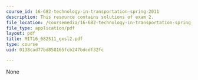 ```yaml
---
course_id: 16-682-technology-in-transportation-spring-2011
description: This resource contains solutions of exam 2.
file_location: /coursemedia/16-682-technology-in-transportation-spring-2011/0138cad77bd858165fcb247bdcdf32fc_MIT16_682S11_exsl2.pdf
file_type: application/pdf
layout: pdf
title: MIT16_682S11_exsl2.pdf
type: course
uid: 0138cad77bd858165fcb247bdcdf32fc

---
```

None